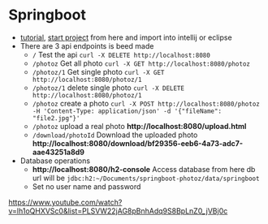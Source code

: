 # Springboot
 - [tutorial](https://www.youtube.com/watch?v=QuvS_VLbGko), [start project](https://start.spring.io/) from here and import into intellij or eclipse
 - There are 3 api endpoints is beed made
    - `/` Test the api `curl -X DELETE http://localhost:8080`
    - `/photoz` Get all photo `curl -X GET http://localhost:8080/photoz`
    - `/photoz/1` Get single photo `curl -X GET http://localhost:8080/photoz/1`
    - `/photoz/1` delete single photo `curl -X DELETE http://localhost:8080/photoz/1`
    - `/photoz` create a photo `curl -X POST http://localhost:8080/photoz -H 'Content-Type: application/json' -d '{"fileName": "file2.jpg"}'`
    - `/photoz` upload a real photo __http://localhost:8080/upload.html__
    - `/download/photoId` Download the uploaded photo __http://localhost:8080/download/bf29356-eeb6-4a73-adc7-aae43251a8d9__
 - Database operations
    - __http://localhost:8080/h2-console__ Access database from here db url will be `jdbc:h2:~/Documents/springboot-photoz/data/springboot` 
    - Set no user name and password


https://www.youtube.com/watch?v=lh1oQHXVSc0&list=PLSVW22jAG8pBnhAdq9S8BpLnZ0_jVBj0c
   
